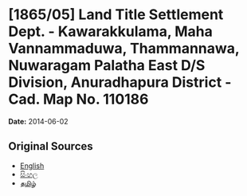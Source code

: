# [1865/05] Land Title Settlement Dept. - Kawarakkulama, Maha Vannammaduwa, Thammannawa, Nuwaragam Palatha East D/S Division, Anuradhapura District - Cad. Map No. 110186

**Date:** 2014-06-02

## Original Sources

- [English](https://documents.gov.lk/view/extra-gazettes/2014/6/1865-05_E.pdf)
- [සිංහල](https://documents.gov.lk/view/extra-gazettes/2014/6/1865-05_S.pdf)
- [தமிழ்](https://documents.gov.lk/view/extra-gazettes/2014/6/1865-05_T.pdf)
